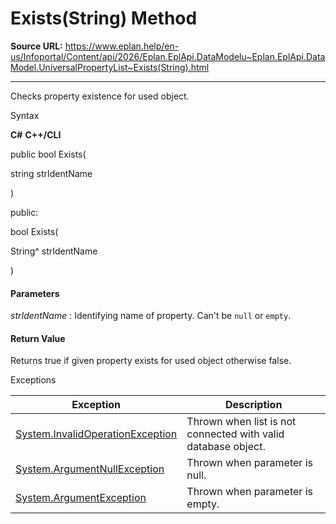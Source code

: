 # Exists(String) Method

**Source URL:** https://www.eplan.help/en-us/Infoportal/Content/api/2026/Eplan.EplApi.DataModelu~Eplan.EplApi.DataModel.UniversalPropertyList~Exists(String).html

---

Checks property existence for used object.

Syntax

**C#**
**C++/CLI**


public bool Exists( 

   string strIdentName

)

public:

bool Exists( 

   String^ strIdentName

)


#### Parameters

*strIdentName*
:   Identifying name of property. Can't be `null` or `empty`.

#### Return Value

Returns true if given property exists for used object otherwise false.

Exceptions

| Exception | Description |
| --- | --- |
| [System.InvalidOperationException](#) | Thrown when list is not connected with valid database object. |
| [System.ArgumentNullException](#) | Thrown when parameter is null. |
| [System.ArgumentException](#) | Thrown when parameter is empty. |
